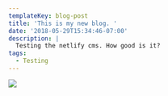 ```yaml
---
templateKey: blog-post
title: 'This is my new blog. '
date: '2018-05-29T15:34:46-07:00'
description: |
  Testing the netlify cms. How good is it?
tags:
  - Testing
---
```

![](/img/img_4856-2-.jpg)

